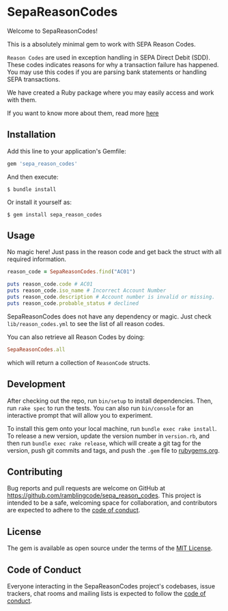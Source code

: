 # SepaReasonCodes

Welcome to SepaReasonCodes! 

This is a absolutely minimal gem to work with SEPA Reason Codes.

`Reason Codes` are used in exception handling in SEPA Direct Debit (SDD). These codes
indicates reasons for why a transaction failure has happened. You may use this codes if you are parsing bank statements or handling SEPA transactions.

We have created a Ruby package where you may easily access and work with them.

If you want to know more about them, read more [here](https://www.europeanpaymentscouncil.eu/sites/default/files/kb/file/2018-09/EPC173-14%20v4.1%20Guidance%20on%20Reason%20Codes%20for%20SDD%20R-transactions.pdf)

## Installation

Add this line to your application's Gemfile:

```ruby
gem 'sepa_reason_codes'
```

And then execute:

    $ bundle install

Or install it yourself as:

    $ gem install sepa_reason_codes

## Usage

No magic here! Just pass in the reason code and get back the struct with all required information.

```ruby
reason_code = SepaReasonCodes.find("AC01")

puts reason_code.code # AC01
puts reason_code.iso_name # Incorrect Account Number
puts reason_code.description # Account number is invalid or missing.
puts reason_code.probable_status # declined
```

SepaReasonCodes does not have any dependency or magic. Just check `lib/reason_codes.yml` to see the list of all reason codes.

You can also retrieve all Reason Codes by doing:

```ruby
SepaReasonCodes.all
```

which will return a collection of `ReasonCode` structs.

## Development

After checking out the repo, run `bin/setup` to install dependencies. Then, run `rake spec` to run the tests. You can also run `bin/console` for an interactive prompt that will allow you to experiment.

To install this gem onto your local machine, run `bundle exec rake install`. To release a new version, update the version number in `version.rb`, and then run `bundle exec rake release`, which will create a git tag for the version, push git commits and tags, and push the `.gem` file to [rubygems.org](https://rubygems.org).

## Contributing

Bug reports and pull requests are welcome on GitHub at https://github.com/ramblingcode/sepa_reason_codes. This project is intended to be a safe, welcoming space for collaboration, and contributors are expected to adhere to the [code of conduct](https://github.com/ramblingcode/sepa_reason_codes/blob/master/CODE_OF_CONDUCT.md).


## License

The gem is available as open source under the terms of the [MIT License](https://opensource.org/licenses/MIT).

## Code of Conduct

Everyone interacting in the SepaReasonCodes project's codebases, issue trackers, chat rooms and mailing lists is expected to follow the [code of conduct](https://github.com/[USERNAME]/sepa_reason_codes/blob/master/CODE_OF_CONDUCT.md).
